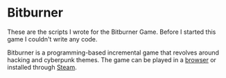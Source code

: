 # Bitburner

These are the scripts I wrote for the Bitburner Game. Before I started this game I couldn't write any code.

Bitburner is a programming-based incremental game that revolves around hacking and cyberpunk themes. The game can be played in a [browser](https://danielyxie.github.io/bitburner) or installed through [Steam](https://store.steampowered.com/app/1812820/Bitburner/).
